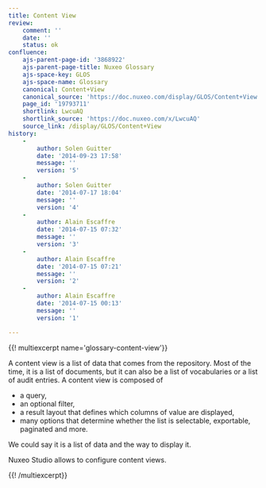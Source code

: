 ```yaml
---
title: Content View
review:
    comment: ''
    date: ''
    status: ok
confluence:
    ajs-parent-page-id: '3868922'
    ajs-parent-page-title: Nuxeo Glossary
    ajs-space-key: GLOS
    ajs-space-name: Glossary
    canonical: Content+View
    canonical_source: 'https://doc.nuxeo.com/display/GLOS/Content+View'
    page_id: '19793711'
    shortlink: LwcuAQ
    shortlink_source: 'https://doc.nuxeo.com/x/LwcuAQ'
    source_link: /display/GLOS/Content+View
history:
    - 
        author: Solen Guitter
        date: '2014-09-23 17:58'
        message: ''
        version: '5'
    - 
        author: Solen Guitter
        date: '2014-07-17 18:04'
        message: ''
        version: '4'
    - 
        author: Alain Escaffre
        date: '2014-07-15 07:32'
        message: ''
        version: '3'
    - 
        author: Alain Escaffre
        date: '2014-07-15 07:21'
        message: ''
        version: '2'
    - 
        author: Alain Escaffre
        date: '2014-07-15 00:13'
        message: ''
        version: '1'

---
```

{{! multiexcerpt name='glossary-content-view'}}

A content view is a list of data that comes from the repository. Most of the time, it is a list of documents, but it can also be a list of vocabularies or a list of audit entries. A content view is composed of

*   a query,
*   an optional filter,
*   a result layout that defines which columns of value are displayed,
*   many options that determine whether the list is selectable, exportable, paginated and more.

We could say it is a list of data and the way to display it.

Nuxeo Studio allows to configure content views.

{{! /multiexcerpt}}